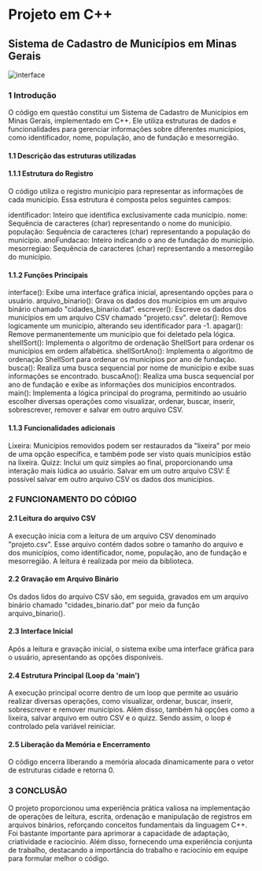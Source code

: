 # Projeto em C++
## Sistema de Cadastro de Municípios em Minas Gerais

![interface](https://github.com/jpedroreiss/projetoc-/assets/78040348/3882d375-8ddb-4fa7-aba0-8bd761e3a44d)

### 1 Introdução
O código em questão constitui um Sistema de Cadastro de Municípios em Minas Gerais, implementado em C++. Ele utiliza estruturas de dados e funcionalidades para gerenciar informações sobre diferentes municípios, como identificador, nome, população, ano de fundação e mesorregião.

#### 1.1 Descrição das estruturas utilizadas

#### 1.1.1 Estrutura do Registro

O código utiliza o registro município para representar as informações de cada município. Essa estrutura é composta pelos seguintes campos:

identificador: Inteiro que identifica exclusivamente cada município.
nome: Sequência de caracteres (char) representando o nome do município.
população: Sequência de caracteres (char) representando a população do município.
anoFundacao: Inteiro indicando o ano de fundação do município.
mesorregiao: Sequência de caracteres (char) representando a mesorregião do município.

#### 1.1.2 Funções Principais

interface(): Exibe uma interface gráfica inicial, apresentando opções para o usuário.
arquivo_binario(): Grava os dados dos municípios em um arquivo binário chamado "cidades_binario.dat".
escrever(): Escreve os dados dos municípios em um arquivo CSV chamado "projeto.csv".
deletar(): Remove logicamente um município, alterando seu identificador para -1.
apagar(): Remove permanentemente um município que foi deletado pela lógica.
shellSort(): Implementa o algoritmo de ordenação ShellSort para ordenar os municípios em ordem alfabética.
shellSortAno(): Implementa o algoritmo de ordenação ShellSort para ordenar os municípios por ano de fundação.
busca(): Realiza uma busca sequencial por nome de município e exibe suas informações se encontrado.
buscaAno(): Realiza uma busca sequencial por ano de fundação e exibe as informações dos municípios encontrados.
main(): Implementa a lógica principal do programa, permitindo ao usuário escolher diversas operações como visualizar, ordenar, buscar, inserir, sobrescrever, remover e salvar em outro arquivo CSV.

#### 1.1.3 Funcionalidades adicionais

Lixeira: Municípios removidos podem ser restaurados da "lixeira" por meio de uma opção específica, e também pode ser visto quais municípios estão na lixeira.
Quizz: Inclui um quiz simples ao final, proporcionando uma interação mais lúdica ao usuário.
Salvar em um outro arquivo CSV: É possível salvar em outro arquivo CSV os dados dos municípios.

### 2 FUNCIONAMENTO DO CÓDIGO

#### 2.1 Leitura do arquivo CSV 

A execução inicia com a leitura de um arquivo CSV denominado "projeto.csv". Esse arquivo contém dados sobre o tamanho do arquivo e dos municípios, como identificador, nome, população, ano de fundação e mesorregião. A leitura é realizada por meio da biblioteca.

#### 2.2 Gravação em Arquivo Binário

Os dados lidos do arquivo CSV são, em seguida, gravados em um arquivo binário chamado "cidades_binario.dat" por meio da função arquivo_binario().

#### 2.3 Interface Inicial

Após a leitura e gravação inicial, o sistema exibe uma interface gráfica para o usuário, apresentando as opções disponíveis.

#### 2.4 Estrutura Principal (Loop da 'main')

A execução principal ocorre dentro de um loop que permite ao usuário realizar diversas operações, como visualizar, ordenar, buscar, inserir, sobrescrever e remover municípios. Além disso, também há opções como a lixeira, salvar arquivo em outro CSV e o quizz. Sendo assim, o loop é controlado pela variável reiniciar.

#### 2.5 Liberação da Memória e Encerramento

O código encerra liberando a memória alocada dinamicamente para o vetor de estruturas cidade e retorna 0.

### 3 CONCLUSÃO

O projeto proporcionou uma experiência prática valiosa na implementação de operações de leitura, escrita, ordenação e manipulação de registros em arquivos binários, reforçando conceitos fundamentais da linguagem C++. Foi bastante importante para aprimorar a capacidade de adaptação, criatividade e raciocínio. Além disso, fornecendo uma experiência conjunta de trabalho, destacando a importância do trabalho e raciocínio em equipe para formular melhor o código.
